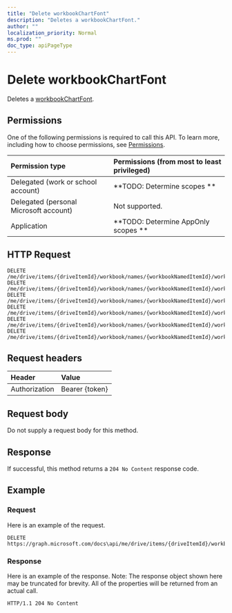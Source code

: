 ```yaml
---
title: "Delete workbookChartFont"
description: "Deletes a workbookChartFont."
author: ""
localization_priority: Normal
ms.prod: ""
doc_type: apiPageType
---
```


# Delete workbookChartFont

Deletes a [workbookChartFont](../resources/workbookchartfont.md).

## Permissions
One of the following permissions is required to call this API. To learn more, including how to choose permissions, see [Permissions](/concepts/permissions-reference.md).

|Permission type|Permissions (from most to least privileged)|
|:---|:---|
|Delegated (work or school account)|**TODO: Determine scopes **|
|Delegated (personal Microsoft account)|Not supported.|
|Application|**TODO: Determine AppOnly scopes **|

## HTTP Request
<!-- {
  "blockType": "ignored"
}
-->
``` http
DELETE /me/drive/items/{driveItemId}/workbook/names/{workbookNamedItemId}/worksheet/charts/{workbookChartId}/format/font
DELETE /me/drive/items/{driveItemId}/workbook/names/{workbookNamedItemId}/worksheet/charts/{workbookChartId}/title/format/font
DELETE /me/drive/items/{driveItemId}/workbook/names/{workbookNamedItemId}/worksheet/charts/{workbookChartId}/legend/format/font
DELETE /me/drive/items/{driveItemId}/workbook/names/{workbookNamedItemId}/worksheet/charts/{workbookChartId}/dataLabels/format/font
DELETE /me/drive/items/{driveItemId}/workbook/names/{workbookNamedItemId}/worksheet/charts/{workbookChartId}/axes/categoryAxis/format/font
DELETE /me/drive/items/{driveItemId}/workbook/names/{workbookNamedItemId}/worksheet/charts/{workbookChartId}/axes/categoryAxis/title/format/font
```

## Request headers
|Header|Value|
|:---|:---|
|Authorization|Bearer {token}|

## Request body
Do not supply a request body for this method.

## Response
If successful, this method returns a `204 No Content` response code.

## Example

### Request
Here is an example of the request.
<!-- {
  "blockType": "request",
  "name": "delete_workbookchartfont"
}
-->
``` http
DELETE https://graph.microsoft.com/docs\api/me/drive/items/{driveItemId}/workbook/names/{workbookNamedItemId}/worksheet/charts/{workbookChartId}/format/font
```

### Response
Here is an example of the response. Note: The response object shown here may be truncated for brevity. All of the properties will be returned from an actual call.
<!-- {
  "blockType": "response",
  "truncated": true
}
-->
``` http
HTTP/1.1 204 No Content
```


